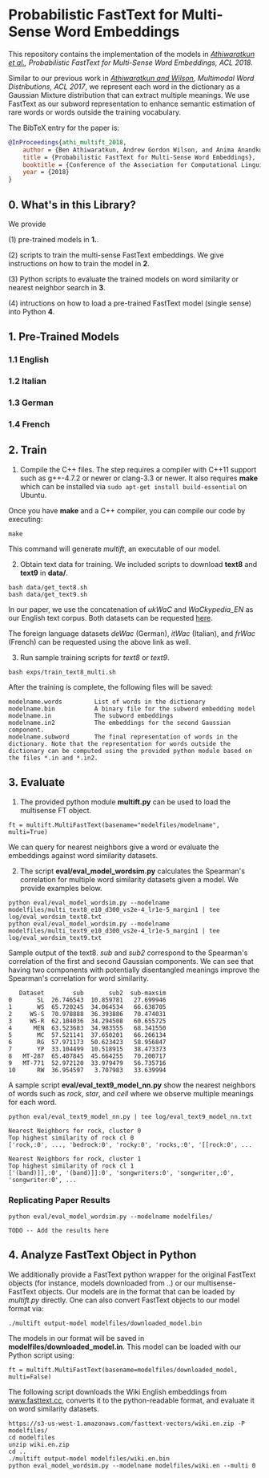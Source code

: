 # Probabilistic FastText for Multi-Sense Word Embeddings
This repository contains the implementation of the models in *[Athiwaratkun et al.](https://arxiv.org/abs/1704.08424), Probabilistic FastText for Multi-Sense Word Embeddings, ACL 2018*.

Similar to our previous work in *[Athiwaratkun and Wilson](https://arxiv.org/abs/1704.08424), Multimodal Word Distributions, ACL 2017*, we represent each word in the dictionary as a Gaussian Mixture distribution that can extract multiple meanings. We use FastText as our subword representation to enhance semantic estimation of rare words or words outside the training vocabulary. 

The BibTeX entry for the paper is:

```bibtex
@InProceedings{athi_multift_2018,
    author = {Ben Athiwaratkun, Andrew Gordon Wilson, and Anima Anandkumar},
    title = {Probabilistic FastText for Multi-Sense Word Embeddings},
    booktitle = {Conference of the Association for Computational Linguistics (ACL)},
    year = {2018}
}
```

## 0. What's in this Library?

We provide 

(1) pre-trained models in **1.**.

(2) scripts to train the multi-sense FastText embeddings. We give instructions on how to train the model in **2**. 

(3) Python scripts to evaluate the trained models on word similarity or nearest neighbor search in **3**. 
   
(4) intructions on how to load a pre-trained FastText model (single sense) into Python **4**.

## 1. Pre-Trained Models

### 1.1 English

### 1.2 Italian

### 1.3 German

### 1.4 French

## 2. Train

1. Compile the C++ files. The step requires a compiler with C++11 support such as g++-4.7.2 or newer or clang-3.3 or newer. It also requires **make** which can be installed via ``sudo apt-get install build-essential`` on Ubuntu. 

Once you have **make** and a C++ compiler, you can compile our code by executing:
```
make
```
This command will generate *multift*, an executable of our model. 

2. Obtain text data for training. We included scripts to download **text8** and **text9** in **data/**.
```
bash data/get_text8.sh
bash data/get_text9.sh
```
In our paper, we use the concatenation of *ukWaC* and *WaCkypedia_EN* as our English text corpus. Both datasets can be requested [here](http://wacky.sslmit.unibo.it/doku.php?id=download).

The foreign language datasets *deWac* (German), *itWac* (Italian), and *frWac* (French) can be requested using the above link as well. 

3. Run sample training scripts for *text8* or *text9*.

```
bash exps/train_text8_multi.sh
```

After the training is complete, the following files will be saved:

```
modelname.words         List of words in the dictionary
modelname.bin           A binary file for the subword embedding model
modelname.in            The subword embeddings
modelname.in2           The embeddings for the second Gaussian component.
modelname.subword       The final representation of words in the dictionary. Note that the representation for words outside the dictionary can be computed using the provided python module based on the files *.in and *.in2.
```

## 3. Evaluate

1. The provided python module **multift.py** can be used to load the multisense FT object. 

```
ft = multift.MultiFastText(basename="modelfiles/modelname", multi=True)
```

We can query for nearest neighbors give a word or evaluate the embeddings against word similarity datasets. 

2. The script **eval/eval_model_wordsim.py** calculates the Spearman's correlation for multiple word similarity datasets given a model. We provide examples below.

```
python eval/eval_model_wordsim.py --modelname modelfiles/multi_text8_e10_d300_vs2e-4_lr1e-5_margin1 | tee log/eval_wordsim_text8.txt
python eval/eval_model_wordsim.py --modelname modelfiles/multi_text9_e10_d300_vs2e-4_lr1e-5_margin1 | tee log/eval_wordsim_text9.txt
```

Sample output of the text8. *sub* and *sub2* correspond to the Spearman's correlation of the first and second Gaussian components. We can see that having two components with potentially disentangled meanings improve the Spearman's correlation for word similarity. 
```
   Dataset        sub       sub2  sub-maxsim  
0       SL  26.746543  10.859781   27.699946  
1       WS  65.720245  34.064534   66.638705  
2     WS-S  70.978888  36.393886   70.474031  
3     WS-R  62.104036  34.294508   60.655725  
4      MEN  63.523683  34.983555   68.341550  
5       MC  57.521141  37.650201   66.266134  
6       RG  57.971173  50.623423   58.956847  
7       YP  33.104499  10.518915   38.473373  
8   MT-287  65.407845  45.664255   70.200717  
9   MT-771  52.972120  33.979479   56.735716  
10      RW  36.954597   3.707983   33.639994  
```

A sample script **eval/eval_text9_model_nn.py** show the nearest neighbors of words such as *rock*, *star*, and *cell* where we observe multiple meanings for each word.
```
python eval/eval_text9_model_nn.py | tee log/eval_text9_model_nn.txt
```
```
Nearest Neighbors for rock, cluster 0
Top highest similarity of rock cl 0
['rock,:0', ..., 'bedrock:0', 'rocky:0', 'rocks,:0', '[[rock:0', ...

Nearest Neighbors for rock, cluster 1
Top highest similarity of rock cl 1
['(band)]],:0', '(band)]]:0', 'songwriters:0', 'songwriter,:0', 'songwriter:0', ...
```

### Replicating Paper Results


```
python eval/eval_model_wordsim.py --modelname modelfiles/
```

```
TODO -- Add the results here
```

## 4. Analyze FastText Object in Python
We additionally provide a FastText python wrapper for the original FastText objects (for instance, models downloaded from ..) or our multisense-FastText objects. Our models are in the format that can be loaded by *multift.py* directly. One can also  convert FastText objects to our model format via:

```
./multift output-model modelfiles/downloaded_model.bin 
```

The models in our format will be saved in **modelfiles/downloaded_model.in**. This model can be loaded with our Python script using:
```
ft = multift.MultiFastText(basename=modelfiles/downloaded_model, multi=False)
```

The following script downloads the Wiki English embeddings from www.fasttext.cc, converts it to the python-readable format, and evaluate it on word similarity datasets.

```
https://s3-us-west-1.amazonaws.com/fasttext-vectors/wiki.en.zip -P modelfiles/
cd modelfiles
unzip wiki.en.zip
cd ..
./multift output-model modelfiles/wiki.en.bin
python eval_model_wordsim.py --modelname modelfiles/wiki.en --multi 0
```
